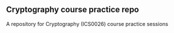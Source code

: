 ## Cryptography course practice repo

A repository for Cryptography (ICS0026) course practice sessions
